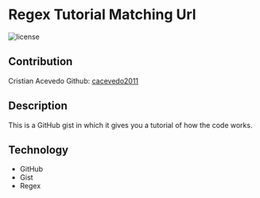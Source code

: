# Regex Tutorial Matching Url
<img src="https://img.shields.io/badge/License-MIT-green" alt="license">

## Contribution

Cristian Acevedo
Github: [cacevedo2011](https://github.com/cacevedo2011)

## Description

This is a GitHub gist in which it gives you a tutorial of how the code works.

## Technology

* GitHub
* Gist
* Regex